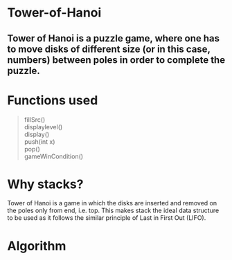 # Tower-of-Hanoi

## Tower of Hanoi is a puzzle game, where one has to move disks of different size (or in this case, numbers) between poles in order to complete the puzzle.

# Functions used

> fillSrc() <br>
> displaylevel() <br>
> display() <br>
> push(int x) <br>
> pop() <br>
> gameWinCondition() <br>

# Why stacks?

Tower of Hanoi is a game in which the disks are inserted and removed on the poles only from end, i.e. top. This makes stack the ideal data structure to be used as it follows the similar principle of Last in First Out (LIFO). 

# Algorithm






